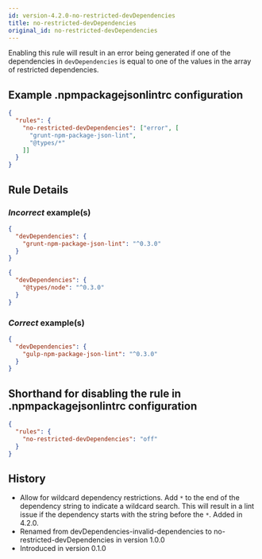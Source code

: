 ```yaml
---
id: version-4.2.0-no-restricted-devDependencies
title: no-restricted-devDependencies
original_id: no-restricted-devDependencies
---
```


Enabling this rule will result in an error being generated if one of the dependencies in `devDependencies` is equal to one of the values in the array of restricted dependencies.

## Example .npmpackagejsonlintrc configuration

```json
{
  "rules": {
    "no-restricted-devDependencies": ["error", [
      "grunt-npm-package-json-lint",
      "@types/*"
    ]]
  }
}
```

## Rule Details

### *Incorrect* example(s)

```json
{
  "devDependencies": {
    "grunt-npm-package-json-lint": "^0.3.0"
  }
}
```

```json
{
  "devDependencies": {
    "@types/node": "^0.3.0"
  }
}
```

### *Correct* example(s)

```json
{
  "devDependencies": {
    "gulp-npm-package-json-lint": "^0.3.0"
  }
}
```

## Shorthand for disabling the rule in .npmpackagejsonlintrc configuration

```json
{
  "rules": {
    "no-restricted-devDependencies": "off"
  }
}
```

## History

* Allow for wildcard dependency restrictions. Add `*` to the end of the dependency string to indicate a wildcard search. This will result in a lint issue if the dependency starts with the string before the `*`. Added in 4.2.0.
* Renamed from devDependencies-invalid-dependencies to no-restricted-devDependencies in version 1.0.0
* Introduced in version 0.1.0
